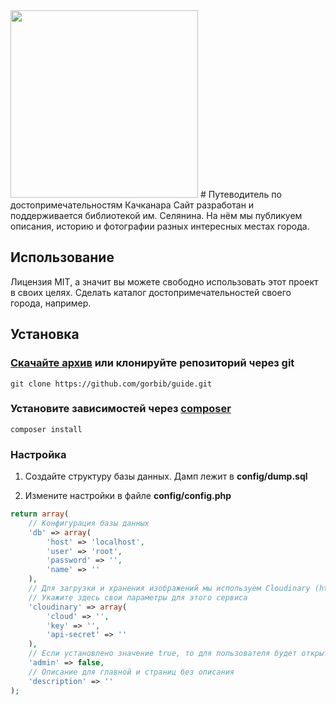 <img src="https://xn--80aaafs0abz2a9d.xn--p1ai/images/mountain.svg" width="300">
# Путеводитель по достопримечательностям Качканара
Сайт разработан и поддерживается библиотекой им. Селянина. На нём мы публикуем описания, историю и фотографии разных интересных местах города.

## Использование
Лицензия MIT, а значит вы можете свободно использовать этот проект в своих целях. Сделать каталог достопримечательностей своего города, например.

## Установка
### [Скачайте архив](https://github.com/gorbib/guide/archive/master.zip) или клонируйте репозиторий через git
`git clone https://github.com/gorbib/guide.git`

### Установите зависимостей через [composer](http://getcomposer.org/)
`composer install`

### Настройка
1. Создайте структуру базы данных. Дамп лежит в __config/dump.sql__

2. Измените настройки в файле __config/config.php__
```php
return array(
    // Конфигурация базы данных
    'db' => array(
        'host' => 'localhost',
        'user' => 'root',
        'password' => '',
        'name' => ''
    ),
    // Для загрузки и хранения изображений мы используем Cloudinary (https://cloudinary.com)
    // Укажите здесь свои параметры для этого сервиса
    'cloudinary' => array(
        'cloud' => '',
        'key' => '',
        'api-secret' => ''
    ),
    // Если установлено значение true, то для пользователя будет открыт доступ к редактированию материалов
    'admin' => false,
    // Описание для главной и страниц без описания
    'description' => ''
);
```
